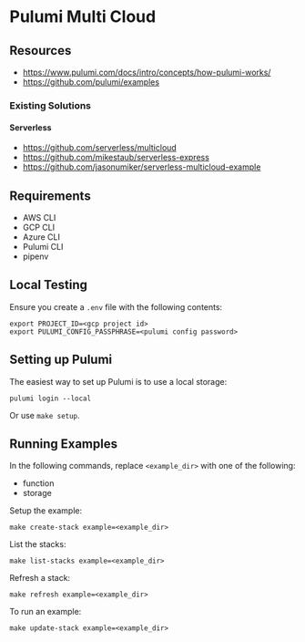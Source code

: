 # Pulumi Multi Cloud

## Resources

- https://www.pulumi.com/docs/intro/concepts/how-pulumi-works/
- https://github.com/pulumi/examples

### Existing Solutions

#### Serverless

- https://github.com/serverless/multicloud
- https://github.com/mikestaub/serverless-express
- https://github.com/jasonumiker/serverless-multicloud-example

## Requirements

- AWS CLI
- GCP CLI
- Azure CLI
- Pulumi CLI
- pipenv

## Local Testing

Ensure you create a `.env` file with the following contents:

```
export PROJECT_ID=<gcp project id>
export PULUMI_CONFIG_PASSPHRASE=<pulumi config password>
```

## Setting up Pulumi

The easiest way to set up Pulumi is to use a local storage:

`pulumi login --local`

Or use `make setup`.

## Running Examples

In the following commands, replace `<example_dir>` with one of the following:

- function
- storage

Setup the example:

`make create-stack example=<example_dir>`

List the stacks:

`make list-stacks example=<example_dir>`

Refresh a stack:

`make refresh example=<example_dir>`

To run an example:

`make update-stack example=<example_dir>`

